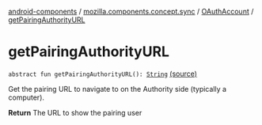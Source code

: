 [android-components](../../index.md) / [mozilla.components.concept.sync](../index.md) / [OAuthAccount](index.md) / [getPairingAuthorityURL](./get-pairing-authority-u-r-l.md)

# getPairingAuthorityURL

`abstract fun getPairingAuthorityURL(): `[`String`](https://kotlinlang.org/api/latest/jvm/stdlib/kotlin/-string/index.html) [(source)](https://github.com/mozilla-mobile/android-components/blob/master/components/concept/sync/src/main/java/mozilla/components/concept/sync/OAuthAccount.kt#L180)

Get the pairing URL to navigate to on the Authority side (typically a computer).

**Return**
The URL to show the pairing user

